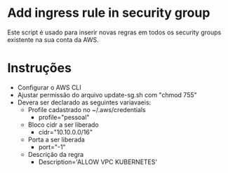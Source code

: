 # Add ingress rule in security group

Este script é usado para inserir novas regras em todos os security groups existente na sua conta da AWS.

# Instruções

- Configurar o AWS CLI
- Ajustar permissão do arquivo update-sg.sh com "chmod 755"
- Devera ser declarado as seguintes variavaeis:
  - Profile cadastrado no ~/.aws/credentials
    - profile="pessoal"  
  - Bloco cidr a ser liberado
    - cidr="10.10.0.0/16"
  - Porta a ser liberada
    - port="-1" 
  - Descrição da regra
    - Description='ALLOW VPC KUBERNETES'
